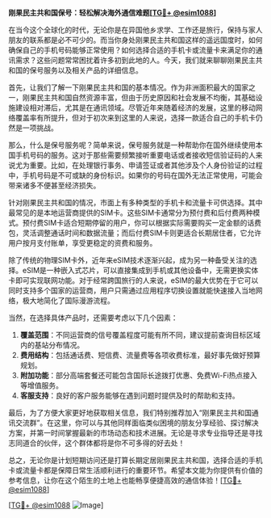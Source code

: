 **刚果民主共和国保号：轻松解决海外通信难题[[TG💪+ @esim1088](https://t.me/s/esim1088)]**

在当今这个全球化的时代，无论你是在异国他乡求学、工作还是旅行，保持与家人朋友的联系都是必不可少的。而当你身处刚果民主共和国这样的遥远国度时，如何确保自己的手机号码能够正常使用？如何选择合适的手机卡或流量卡来满足你的通讯需求？这些问题常常困扰着许多初到此地的人。今天，我们就来聊聊刚果民主共和国的保号服务以及相关产品的详细信息。

首先，让我们了解一下刚果民主共和国的基本情况。作为非洲面积最大的国家之一，刚果民主共和国自然资源丰富，但由于历史原因和社会发展不均衡，其基础设施建设相对滞后，尤其是在通讯领域。尽管近年来随着经济的发展，这里的移动网络覆盖率有所提升，但对于初次来到这里的人来说，选择一款适合自己的手机卡仍然是一项挑战。

那么，什么是保号服务呢？简单来说，保号服务就是一种帮助你在国外继续使用本国手机号码的服务。这对于那些需要频繁接听重要电话或者接收短信验证码的人来说尤为重要。比如，在处理银行事务、申请签证或者其他涉及个人身份验证的过程中，手机号码是不可或缺的身份标识。如果你的号码在国外无法正常使用，可能会带来诸多不便甚至经济损失。

针对刚果民主共和国的情况，市面上有多种类型的手机卡和流量卡可供选择。其中最常见的是本地运营商提供的SIM卡。这些SIM卡通常分为预付费和后付费两种模式。预付费SIM卡适合短期停留的用户，你可以根据实际需要购买一定金额的话费包，灵活调整通话时间和数据流量；而后付费SIM卡则更适合长期居住者，它允许用户按月支付账单，享受更稳定的资费和服务。

除了传统的物理SIM卡外，近年来eSIM技术逐渐兴起，成为另一种备受关注的选择。eSIM是一种嵌入式芯片，可以直接集成到手机或其他设备中，无需更换实体卡即可实现联网功能。对于经常跨国旅行的人来说，eSIM的最大优势在于它可以同时支持多个国家的运营商，用户只需通过应用程序切换设置就能快速接入当地网络，极大地简化了国际漫游流程。

当然，在选择具体产品时，还需要考虑以下几个因素：

1. **覆盖范围**：不同运营商的信号覆盖程度可能有所不同，建议提前查询目标区域内的基站分布情况。
2. **费用结构**：包括通话费、短信费、流量费等各项收费标准，最好事先做好预算规划。
3. **附加功能**：部分高端套餐还可能包含国际长途拨打优惠、免费Wi-Fi热点接入等增值服务。
4. **客服支持**：良好的客户服务能够在遇到问题时提供及时的帮助和支持。

最后，为了方便大家更好地获取相关信息，我们特别推荐加入“刚果民主共和国通讯交流群”。在这里，你可以与其他同样面临类似困境的朋友分享经验、探讨解决方案，并第一时间掌握最新的市场动态和技术进展。无论是寻求专业指导还是寻找志同道合的伙伴，这个群体都将是你不可多得的好去处！

总之，无论你是计划短期访问还是打算长期定居刚果民主共和国，选择合适的手机卡或流量卡都是保障日常生活顺利进行的重要环节。希望本文能为你提供有价值的参考信息，让你在这个陌生的土地上也能畅享便捷高效的通信体验！[[TG💪+ @esim1088](https://t.me/s/esim1088)]

[[TG💪+ @esim1088](https://t.me/s/esim1088) ![Image](https://i.postimg.cc/4NQfJmqS/Snipaste-2025-05-13-00-14-12.png)]
